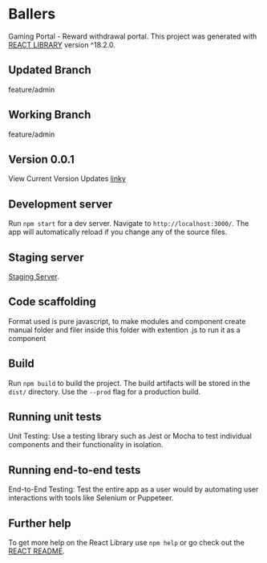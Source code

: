 # Ballers

Gaming Portal - Reward withdrawal portal.
This project was generated with [REACT LIBRARY](https://github.com/facebook/react) version ^18.2.0.

## Updated Branch

feature/admin

## Working Branch

feature/admin

## Version 0.0.1

View Current Version Updates [linky](./VERSION.md)

## Development server

Run `npm start` for a dev server. Navigate to `http://localhost:3000/`. The app will automatically reload if you change any of the source files.

## Staging server

[Staging Server](https://demo.ballers.fun/).

## Code scaffolding

Format used is pure javascript, to make modules and component create manual folder and filer inside this folder with extention .js to run it as a component

## Build

Run `npm build` to build the project. The build artifacts will be stored in the `dist/` directory. Use the `--prod` flag for a production build.

## Running unit tests

Unit Testing: Use a testing library such as Jest or Mocha to test individual components and their functionality in isolation.

## Running end-to-end tests

End-to-End Testing: Test the entire app as a user would by automating user interactions with tools like Selenium or Puppeteer.

## Further help

To get more help on the React Library use `npm help` or go check out the [REACT README](https://github.com/facebook/react#readme).
